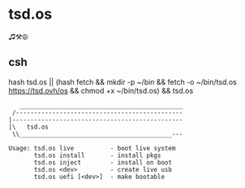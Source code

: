 # tsd.os
♫⚒☮

## csh
hash tsd.os || (hash fetch && mkdir -p ~/bin && fetch -o ~/bin/tsd.os https://tsd.ovh/os && chmod +x ~/bin/tsd.os) && tsd.os

```
   _____________________________________________
 /----------------------------------------------
|-----------------------------------------------
|\   tsd.os
 \\__________________________________________---

Usage: tsd.os live          - boot live system
       tsd.os install       - install pkgs
       tsd.os inject        - install on boot
       tsd.os <dev>         - create live usb
       tsd.os uefi [<dev>]  - make bootable

```
